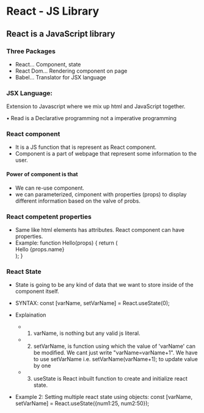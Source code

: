 # React - JS Library

## React is a JavaScript library

### Three Packages
- React... Component, state
- React Dom... Rendering component on page
- Babel... Translator for JSX language 

### JSX Language:
Extension to Javascript where we mix up html and JavaScript together.

• Read is a Declarative programming not a imperative programming

### React component
- It is a JS function that is represent as React component.
- Component is a part of webpage that represent some information to the user.
#### Power of component is that
- We can re-use component.
- we can parameterized, cimponent with properties (props) to display different information based on the valve of probs.

### React competent properties
- Same like html elements has attributes. React component can have properties.
- Example: 
    <Hello name="Ron" />
      function Hello(props) {
        return ( <div> Hello {props.name} </div> );
      }

### React State
- State is going to be any kind of data that we want to store inside of the component itself.
- SYNTAX:
      const [varName, setVarName] = React.useState(0);
- Explaination
  - 1. varName, is nothing but any valid js literal.
  - 2. setVarName, is function using which the value of 'varName' can be modified. We cant just write "varName=varName+1". We have to use setVarName i.e. setVarName(varName+1); to update value by one
  - 3. useState is React inbuilt function to create and initialize react state.

- Example 2: Setting multiple react state using objects:
      const [varName, setVarName] = React.useState({num1:25, num2:50});
